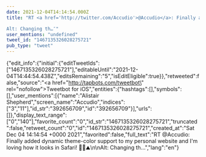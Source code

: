 ```yaml
---
date: 2021-12-04T14:14:54.000Z
title: "RT <a href='http://twitter.com/Accudio'>@Accudio</a>: Finally added dynamic theme-color support to my personal website and I'm loving how it looks in Safari! 🎨🌲⛰️

Alt: Changing th…″"
user_mentions: "undefined"
tweet_id: "1467135326028275721"
pub_type: "tweet"
---
```

{"edit_info":{"initial":{"editTweetIds":["1467135326028275721"],"editableUntil":"2021-12-04T14:44:54.438Z","editsRemaining":"5","isEditEligible":true}},"retweeted":false,"source":"<a href=\"http://tapbots.com/tweetbot\" rel=\"nofollow\">Tweetbot for iΟS</a>","entities":{"hashtags":[],"symbols":[],"user_mentions":[{"name":"Alistair Shepherd","screen_name":"Accudio","indices":["3","11"],"id_str":"392656709","id":"392656709"}],"urls":[]},"display_text_range":["0","140"],"favorite_count":"0","id_str":"1467135326028275721","truncated":false,"retweet_count":"0","id":"1467135326028275721","created_at":"Sat Dec 04 14:14:54 +0000 2021","favorited":false,"full_text":"RT @Accudio: Finally added dynamic theme-color support to my personal website and I'm loving how it looks in Safari! 🎨🌲⛰️\n\nAlt: Changing th…","lang":"en"}

